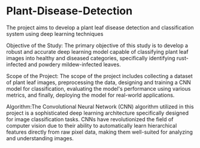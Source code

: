 # Plant-Disease-Detection


The project aims to develop a plant leaf disease detection and classification system using deep learning techniques

Objective of the Study: The primary objective of this study is to develop a robust and accurate deep learning model capable of classifying plant leaf images into healthy and diseased categories, specifically identifying rust-infected and powdery mildew-infected leaves.

Scope of the Project: The scope of the project includes collecting a dataset of plant leaf images, preprocessing the data, designing and training a CNN model for classification,
evaluating the model's performance using various metrics, and finally, deploying the model for real-world applications.

Algorithm:The Convolutional Neural Network (CNN) algorithm utilized in this project is a sophisticated deep learning architecture specifically designed for image classification tasks. CNNs have revolutionized the field of computer vision due to their ability to automatically learn hierarchical features directly from raw pixel data, making them well-suited for analyzing and understanding images.



